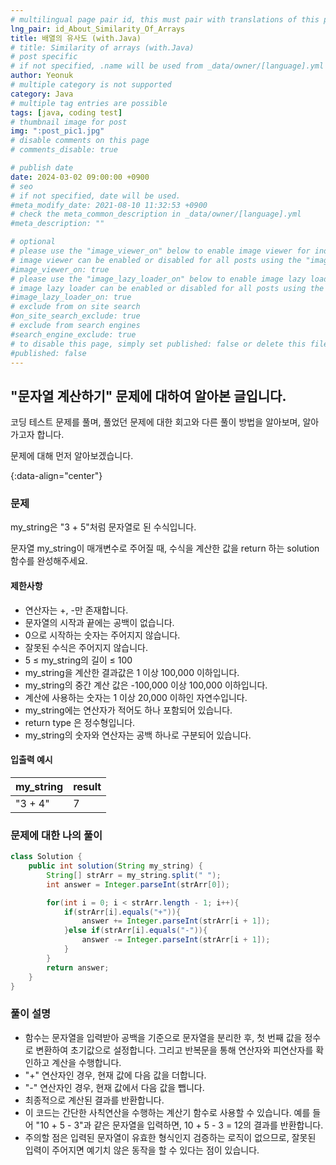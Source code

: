 ```yaml
---
# multilingual page pair id, this must pair with translations of this page. (This name must be unique)
lng_pair: id_About_Similarity_Of_Arrays
title: 배열의 유사도 (with.Java)
# title: Similarity of arrays (with.Java)
# post specific
# if not specified, .name will be used from _data/owner/[language].yml
author: Yeonuk
# multiple category is not supported
category: Java
# multiple tag entries are possible
tags: [java, coding test]
# thumbnail image for post
img: ":post_pic1.jpg"
# disable comments on this page
# comments_disable: true

# publish date
date: 2024-03-02 09:00:00 +0900
# seo
# if not specified, date will be used.
#meta_modify_date: 2021-08-10 11:32:53 +0900
# check the meta_common_description in _data/owner/[language].yml
#meta_description: ""

# optional
# please use the "image_viewer_on" below to enable image viewer for individual pages or posts (_posts/ or [language]/_posts folders).
# image viewer can be enabled or disabled for all posts using the "image_viewer_posts: true" setting in _data/conf/main.yml.
#image_viewer_on: true
# please use the "image_lazy_loader_on" below to enable image lazy loader for individual pages or posts (_posts/ or [language]/_posts folders).
# image lazy loader can be enabled or disabled for all posts using the "image_lazy_loader_posts: true" setting in _data/conf/main.yml.
#image_lazy_loader_on: true
# exclude from on site search
#on_site_search_exclude: true
# exclude from search engines
#search_engine_exclude: true
# to disable this page, simply set published: false or delete this file
#published: false
---
```


<!-- outline-start -->

## "문자열 계산하기" 문제에 대하여 알아본 글입니다.

코딩 테스트 문제를 풀며, 풀었던 문제에 대한 회고와 다른 풀이 방법을 알아보며, 알아가고자 합니다.

문제에 대해 먼저 알아보겠습니다.

{:data-align="center"}

<!-- outline-end -->

### 문제

my_string은 "3 + 5"처럼 문자열로 된 수식입니다.

문자열 my_string이 매개변수로 주어질 때, 수식을 계산한 값을 return 하는 solution 함수를 완성해주세요.

#### 제한사항

- 연산자는 +, -만 존재합니다.
- 문자열의 시작과 끝에는 공백이 없습니다.
- 0으로 시작하는 숫자는 주어지지 않습니다.
- 잘못된 수식은 주어지지 않습니다.
- 5 ≤ my_string의 길이 ≤ 100
- my_string을 계산한 결과값은 1 이상 100,000 이하입니다.
- my_string의 중간 계산 값은 -100,000 이상 100,000 이하입니다.
- 계산에 사용하는 숫자는 1 이상 20,000 이하인 자연수입니다.
- my_string에는 연산자가 적어도 하나 포함되어 있습니다.
- return type 은 정수형입니다.
- my_string의 숫자와 연산자는 공백 하나로 구분되어 있습니다.

#### 입출력 예시

| my_string | result |
| --------- | ------ |
| "3 + 4"   | 7      |

<!-- | start_num | end_num | result |
| --------- | ------- | ------ |
| 10        | 3       | 0      | -->

### 문제에 대한 나의 풀이

```java
class Solution {
    public int solution(String my_string) {
        String[] strArr = my_string.split(" ");
        int answer = Integer.parseInt(strArr[0]);

        for(int i = 0; i < strArr.length - 1; i++){
            if(strArr[i].equals("+")){
                answer += Integer.parseInt(strArr[i + 1]);
            }else if(strArr[i].equals("-")){
                answer -= Integer.parseInt(strArr[i + 1]);
            }
        }
        return answer;
    }
}
```

### 풀이 설명

- 함수는 문자열을 입력받아 공백을 기준으로 문자열을 분리한 후, 첫 번째 값을 정수로 변환하여 초기값으로 설정합니다. 그리고 반복문을 통해 연산자와 피연산자를 확인하고 계산을 수행합니다.
- "+" 연산자인 경우, 현재 값에 다음 값을 더합니다.
- "-" 연산자인 경우, 현재 값에서 다음 값을 뺍니다.
- 최종적으로 계산된 결과를 반환합니다.
- 이 코드는 간단한 사칙연산을 수행하는 계산기 함수로 사용할 수 있습니다. 예를 들어 "10 + 5 - 3"과 같은 문자열을 입력하면, 10 + 5 - 3 = 12의 결과를 반환합니다.
- 주의할 점은 입력된 문자열이 유효한 형식인지 검증하는 로직이 없으므로, 잘못된 입력이 주어지면 예기치 않은 동작을 할 수 있다는 점이 있습니다.
